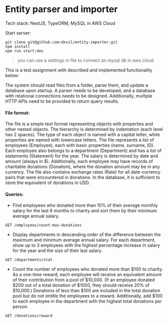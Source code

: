 # Entity parser and importer
Tech stack: NestJS, TypeORM, MySQL in AWS Cloud

Start server:
```
git clone git@github.com:dxvil/entity-importer.git
npm install
npm run start:dev
```
> you can use a settings in file to connect an mysql db in aws cloud

This is a test assignment with described and implemented functionality below:

The system should read files from a folder, parse them, and update a database upon startup. A parser needs to be developed, and a database with relational connections needs to be designed. Additionally, multiple HTTP APIs need to be provided to return query results.

#### File format:

The file is a simple text format representing objects with properties and other nested objects. The hierarchy is determined by indentation (each level has 2 spaces). The type of each object is named with a capital letter, while properties are named with lowercase letters. The file represents a list of employees (Employee), each with basic properties (name, surname, ID). Each employee also belongs to a department (Department) and has a list of statements (Statement) for the year. The salary is determined by date and amount (always in $). Additionally, each employee may have records of charitable donations (Donation), where the donation amount may be in any currency. The file also contains exchange rates (Rate) for all date-currency pairs that were encountered in donations. In the database, it is sufficient to store the equivalent of donations in USD.

#### Queries:
- Find employees who donated more than 10% of their average monthly salary for the last 6 months to charity and sort them by their minimum average annual salary.
```
GET /employees/count-max-donations
```
- Display departments in descending order of the difference between the maximum and minimum average annual salary. For each department, show up to 3 employees with the highest percentage increase in salary for the year and the size of their last salary.
```
GET /departments/stat
```
- Count the number of employees who donated more than $100 to charity. As a one-time reward, each employee will receive an equivalent amount of their contribution from a pool of $10,000. (If an employee donated $200 out of a total donation of $1000, they should receive 20% of $10,000.) Donations of less than $100 are included in the total donation pool but do not entitle the employees to a reward. Additionally, add $100 to each employee in the department with the highest total donations per person.
```
GET /donations/reward
```